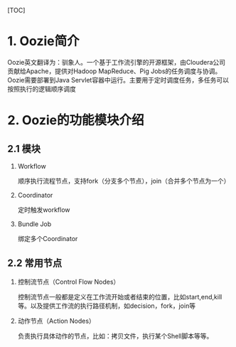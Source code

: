 [TOC]

# 1. Oozie简介

Oozie英文翻译为：驯象人。一个基于工作流引擎的开源框架，由Cloudera公司贡献给Apache，提供对Hadoop MapReduce、Pig Jobs的任务调度与协调。Oozie需要部署到Java Servlet容器中运行。主要用于定时调度任务，多任务可以按照执行的逻辑顺序调度

# 2. Oozie的功能模块介绍

## 2.1 模块

1. Workflow

   顺序执行流程节点，支持fork（分支多个节点），join（合并多个节点为一个）

2. Coordinator

   定时触发workflow

3. Bundle Job

   绑定多个Coordinator

## 2.2 常用节点

1. 控制流节点（Control Flow Nodes）

   控制流节点一般都是定义在工作流开始或者结束的位置，比如start,end,kill等。以及提供工作流的执行路径机制，如decision，fork，join等

2. 动作节点（Action  Nodes）

   负责执行具体动作的节点，比如：拷贝文件，执行某个Shell脚本等等。

